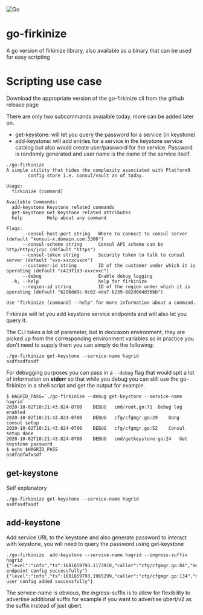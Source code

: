 
![Go](https://github.com/roopakparikh/go-firkinize/workflows/Go/badge.svg)

# go-firkinize
A go version of firkinize library, also available as a binary that can be used for easy scripting

# Scripting use case
Download the appropriate version of the go-firkinize cli from the github release page

There are only two subcommands avaialble today, more can be added later on.

* get-keystone: will let you query the password for a service (in keystone)
* add-keystone: will add entries for a service in the keystone service catalog but also would create user/password for the service. Password is randomly generated and user name is the name of the service itself.

```
./go-firkinize
A simple utility that hides the complexity associated with Platform9
		config store i.e. consul/vault as of today.

Usage:
  firkinize [command]

Available Commands:
  add-keystone Keystone related commands
  get-keystone Get Keystone related attributes
  help         Help about any command

Flags:
      --consul-host-port string   Where to connect to consul server (default "konsul-x.domain.com:3306")
      --consul-scheme string      Consul API scheme can be http/https/jrpc (default "https")
      --consul-token string       Security token to talk to consul server (default "xxx-xxcxcvxcv")
      --customer-id string        ID of the customer under which it is operating (default "c423f1d3-xxxcvxc")
      --debug                     Enable debug logging
  -h, --help                      help for firkinize
      --region-id string          ID of the region under which it is operating (default "6296dd9c-9c62-4da7-b239-882d004d36bb")

Use "firkinize [command] --help" for more information about a command.
```

Firkinize will let you add keystone service endpoints and will also let you query it.

The CLI takes a lot of parameter, but in deccaxon environment, they are picked up from the corresponding environment variables so in practice you don't need to supply them you can simply do the following:

```
./go-firkinize get-keystone --service-name hagrid
asdfasdfasdf
```

For debugging purposes you can pass in a ``` --debug ``` flag that would spit a lot of information on __stderr__ so that while you debug you can still use the go-firkinize in a shell script and get the output for example.
```
$ HAGRID_PASS=`./go-firkinize --debug get-keystone --service-name hagrid`
2020-10-02T10:21:43.824-0700	DEBUG	cmd/root.go:71	Debug log enabled
2020-10-02T10:21:43.824-0700	DEBUG	cfg/cfgmgr.go:29	Dong consul setup
2020-10-02T10:21:43.824-0700	DEBUG	cfg/cfgmgr.go:52	Consul setup done
2020-10-02T10:21:43.824-0700	DEBUG	cmd/getkeystone.go:24	Get keystone password
$ echo $HAGRID_PASS
asdfadfwfwsdf
```

## get-keystone

Self explanatory

```
./go-firkinize get-keystone --service-name hagrid
asdfasdfasdf
```


## add-keystone

Add service URL to the keystone and also generate password to interact with keystone, you will need to query the password using get-keystone

```
./go-firkinize  add-keystone --service-name hagrid --ingress-suffix hagrid
{"level":"info","ts":1601659793.1173918,"caller":"cfg/cfgmgr.go:84","msg":"service endpoint config successfully"}
{"level":"info","ts":1601659793.1965299,"caller":"cfg/cfgmgr.go:134","msg":"Keystone user config added successfully"}
```

The service-name is obvious, the ingress-suffix is to allow for flexibility to advertise additional suffix for example if you want to advertise qbert/v2 as the suffix instead of just qbert.
